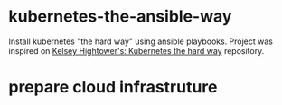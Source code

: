 # kubernetes-the-ansible-way
Install kubernetes "the hard way" using ansible playbooks. 
Project was inspired on [Kelsey Hightower's: Kubernetes the hard way](https://github.com/kelseyhightower/kubernetes-the-hard-way) repository.


# prepare cloud infrastruture
